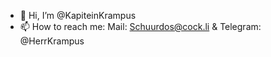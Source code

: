 - 👋 Hi, I’m @KapiteinKrampus
- 📫 How to reach me: Mail: Schuurdos@cock.li & Telegram: @HerrKrampus

<!---
KapiteinKrampus/KapiteinKrampus is a ✨ special ✨ repository because its `README.md` (this file) appears on your GitHub profile.
You can click the Preview link to take a look at your changes.
--->
